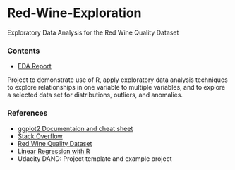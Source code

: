 # Red-Wine-Exploration
Exploratory Data Analysis for the Red Wine Quality Dataset

### Contents

- [EDA Report](https://oaweigand.github.io/Red-Wine-Exploration/)

Project to demonstrate use of R, apply exploratory data analysis techniques to explore relationships in one variable to multiple variables, and to explore a selected data set for distributions, outliers, and anomalies.

### References
- [ggplot2 Documentaion and cheat sheet](https://ggplot2.tidyverse.org/index.html)
- [Stack Overflow](https://stackoverflow.com/)
- [Red Wine Quality Dataset](https://docs.google.com/document/d/e/2PACX-1vRmVtjQrgEPfE3VoiOrdeZ7vLPO_p3KRdb_o-z6E_YJ65tDOiXkwsDpLFKI3lUxbD6UlYtQHXvwiZKx/pub?embedded=true)
- [Linear Regression with R](http://r-statistics.co/Linear-Regression.html)
- Udacity DAND: Project template and example project
